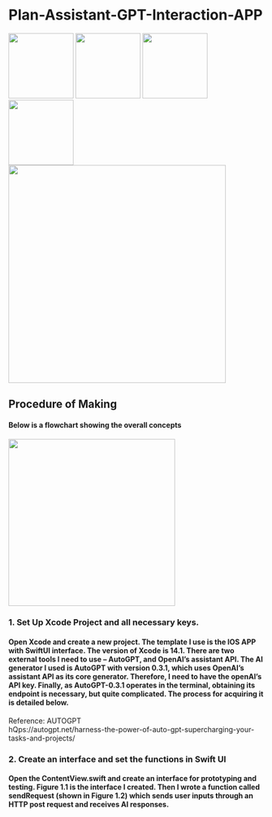 # Plan-Assistant-GPT-Interaction-APP

<img src="https://github.com/bobhaotian/Plan-Assistant-GPT-Interaction-APP/assets/112147566/ead2f3d5-0b39-4eef-af86-90f4a514814f" width="128">

<img src="https://github.com/bobhaotian/Plan-Assistant-GPT-Interaction-APP/assets/112147566/971437e5-b7fe-4c91-91f1-b3a212aa733a" width="128">

<img src="https://github.com/bobhaotian/Plan-Assistant-GPT-Interaction-APP/assets/112147566/96717fdb-4f47-4d4a-802b-10b2d05a8147" width="128">

<img src="https://github.com/bobhaotian/Plan-Assistant-GPT-Interaction-APP/assets/112147566/ac2c259b-75d4-4470-b87d-fc810cbd9b54" width="128">

<img src="https://github.com/bobhaotian/Plan-Assistant-GPT-Interaction-APP/assets/112147566/f65117ca-8cee-4620-b852-102b495c7cc1" width="428">

## Procedure of Making
#### Below is a flowchart showing the overall concepts
<img src="https://github.com/bobhaotian/Plan-Assistant-GPT-Interaction-APP/assets/112147566/d4a40454-10a1-4ca8-a26c-39a30358f410" width="328">   

### 1. Set Up Xcode Project and all necessary keys.
#### Open Xcode and create a new project. The template I use is the IOS APP with SwiftUI interface. The version of Xcode is 14.1. There are two external tools I need to use – AutoGPT, and OpenAI’s assistant API. The AI generator I used is AutoGPT with version 0.3.1, which uses OpenAI’s assistant API as its core generator. Therefore, I need to have the openAI’s API key. Finally, as AutoGPT-0.3.1 operates in the terminal, obtaining its endpoint is necessary, but quite complicated. The process for acquiring it is detailed below.
Reference: AUTOGPT    
hQps://autogpt.net/harness-the-power-of-auto-gpt-supercharging-your-tasks-and-projects/

### 2. Create an interface and set the functions in Swift UI
#### Open the ContentView.swift and create an interface for prototyping and testing. Figure 1.1 is the interface I created. Then I wrote a function called sendRequest (shown in Figure 1.2) which sends user inputs through an HTTP post request and receives AI responses.

